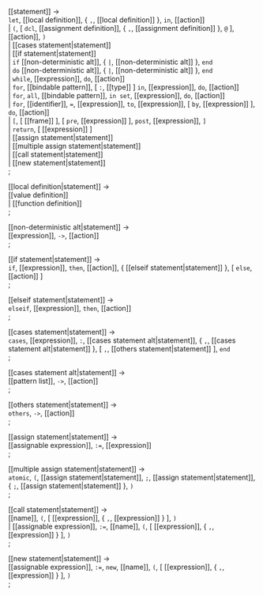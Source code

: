 
[[statement]] → <br />
  `let`, [[local definition]], { `,`, [[local definition]] },  `in`, [[action]] <br />
| `(`, [ `dcl`, [[assignment definition]], { `,`, [[assignment definition]] }, `@` ],  [[action]], `)` <br />
| [[cases statement|statement]] <br />
| [[if statement|statement]] <br />
| `if` [[non-deterministic alt]], { `|`, [[non-deterministic alt]] }, `end` <br />
| `do` [[non-deterministic alt]], { `|`, [[non-deterministic alt]] }, `end` <br />
| `while`, [[expression]], `do`, [[action]] <br />
| `for`, [[bindable pattern]], [ `:`, [[type]] ] `in`, [[expression]], `do`, [[action]] <br />
| `for`, `all`, [[bindable pattern]], `in set`, [[expression]], `do`, [[action]] <br />
| `for`, [[identifier]], `=`, [[expression]], `to`, [[expression]], [ `by`, [[expression]] ], `do`, [[action]] <br />
| `[`, [ [[frame]] ], [ `pre`, [[expression]] ], `post`, [[expression]], `]` <br />
| `return`, [ [[expression]] ] <br />
| [[assign statement|statement]] <br />
| [[multiple assign statement|statement]] <br />
| [[call statement|statement]] <br />
| [[new statement|statement]] <br />
;

[[local definition|statement]] → <br />
  [[value definition]] <br />
| [[function definition]] <br />
;

[[non-deterministic alt|statement]] → <br />
  [[expression]], `->`, [[action]] <br />
;

[[if statement|statement]] → <br />
  `if`, [[expression]], `then`, [[action]], { [[elseif statement|statement]] }, [ `else`, [[action]] ] <br />
;

[[elseif statement|statement]] → <br />
  `elseif`, [[expression]], `then`, [[action]] <br />
;

[[cases statement|statement]] → <br />
  `cases`, [[expression]], `:`, [[cases statement alt|statement]], { `,`, [[cases statement alt|statement]] }, [ `,`, [[others statement|statement]] ], `end` <br />
;

[[cases statement alt|statement]] → <br />
  [[pattern list]], `->`, [[action]] <br />
;

[[others statement|statement]] → <br />
  `others`, `->`, [[action]] <br />
;

[[assign statement|statement]] → <br />
  [[assignable expression]], `:=`, [[expression]] <br />
;

[[multiple assign statement|statement]] → <br />
  `atomic`, `(`, [[assign statement|statement]], `;`, [[assign statement|statement]], { `;`, [[assign statement|statement]] }, `)` <br />
;

[[call statement|statement]] → <br />
  [[name]], `(`, [ [[expression]], { `,`, [[expression]]  } ], `)` <br />
| [[assignable expression]], `:=`, [[name]], `(`, [ [[expression]], { `,`, [[expression]]  } ], `)` <br />
;

[[new statement|statement]] → <br />
  [[assignable expression]], `:=`, `new`, [[name]], `(`, [ [[expression]], { `,`, [[expression]]  } ], `)` <br />
;


